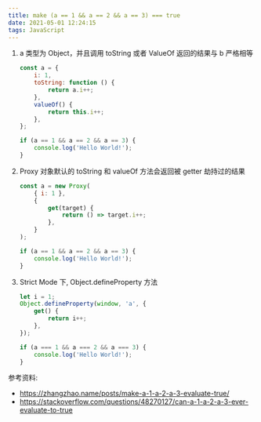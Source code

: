 ```yaml
---
title: make (a == 1 && a == 2 && a == 3) === true
date: 2021-05-01 12:24:15
tags: JavaScript
---
```


1.  a 类型为 Object，并且调用 toString 或者 ValueOf 返回的结果与 b 严格相等

    ```javascript
    const a = {
        i: 1,
        toString: function () {
            return a.i++;
        },
        valueOf() {
            return this.i++;
        },
    };

    if (a == 1 && a == 2 && a == 3) {
        console.log('Hello World!');
    }
    ```

2.  Proxy 对象默认的 toString 和 valueOf 方法会返回被 getter 劫持过的结果

    ```javascript
    const a = new Proxy(
        { i: 1 },
        {
            get(target) {
                return () => target.i++;
            },
        }
    );

    if (a == 1 && a == 2 && a == 3) {
        console.log('Hello World!');
    }
    ```

3.  Strict Mode 下, Object.defineProperty 方法

    ```javascript
    let i = 1;
    Object.defineProperty(window, 'a', {
        get() {
            return i++;
        },
    });

    if (a === 1 && a === 2 && a === 3) {
        console.log('Hello World!');
    }
    ```

参考资料:

-   https://zhangzhao.name/posts/make-a-1-a-2-a-3-evaluate-true/
-   https://stackoverflow.com/questions/48270127/can-a-1-a-2-a-3-ever-evaluate-to-true
